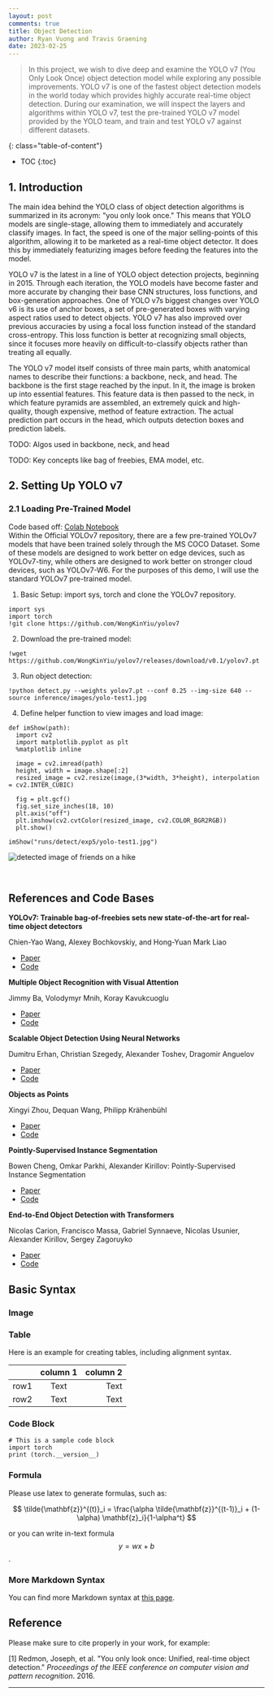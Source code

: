 ```yaml
---
layout: post
comments: true
title: Object Detection
author: Ryan Vuong and Travis Graening
date: 2023-02-25
---
```



> In this project, we wish to dive deep and examine the YOLO v7 (You Only Look Once) object detection model while exploring any possible improvements. YOLO v7 is one of the fastest object detection models in the world today which provides highly accurate real-time object detection. During our examination, we will inspect the layers and algorithms within YOLO v7, test the pre-trained YOLO v7 model provided by the YOLO team, and train and test YOLO v7 against different datasets.


<!--more-->
{: class="table-of-content"}
* TOC
{:toc}

## 1. Introduction
The main idea behind the YOLO class of object detection algorithms is summarized in its acronym: "you only look once." This means that YOLO models are single-stage, allowing them to immediately and accurately classify images. In fact, the speed is one of the major selling-points of this algorithm, allowing it to be marketed as a real-time object detector. It does this by immediately featurizing images before feeding the features into the model.

YOLO v7 is the latest in a line of YOLO object detection projects, beginning in 2015. Through each iteration, the YOLO models have become faster and more accurate by changing their base CNN structures, loss functions, and box-generation approaches. One of YOLO v7s biggest changes over YOLO v6 is its use of anchor boxes, a set of pre-generated boxes with varying aspect ratios used to detect objects. YOLO v7 has also improved over previous accuracies by using a focal loss function instead of the standard cross-entropy. This loss function is better at recognizing small objects, since it focuses more heavily on difficult-to-classify objects rather than treating all equally.

The YOLO v7 model itself consists of three main parts, whith anatomical names to describe their functions: a backbone, neck, and head. The backbone is the first stage reached by the input. In it, the image is broken up into essential features. This feature data is then passed to the neck, in which feature pyramids are assembled, an extremely quick and high-quality, though expensive, method of feature extraction. The actual prediction part occurs in the head, which outputs detection boxes and prediction labels.
 
TODO: Algos used in backbone, neck, and head

TODO: Key concepts like bag of freebies, EMA model, etc.
## 2. Setting Up YOLO v7

### 2.1 Loading Pre-Trained Model
Code based off: [Colab Notebook](https://colab.research.google.com/gist/AlexeyAB/b769f5795e65fdab80086f6cb7940dae/yolov7detection.ipynb)
<br>
Within the Official YOLOv7 repository, there are a few pre-trained YOLOv7 models that have been trained solely through the MS COCO Dataset. Some of these models are designed to work better on edge devices, such as YOLOv7-tiny, while others are designed to work better on stronger cloud devices, such as YOLOv7-W6. For the purposes of this demo, I will use the standard YOLOv7 pre-trained model.

1. Basic Setup: import sys, torch and clone the YOLOv7 repository.
```
import sys
import torch
!git clone https://github.com/WongKinYiu/yolov7
```

2. Download the pre-trained model:
```
!wget https://github.com/WongKinYiu/yolov7/releases/download/v0.1/yolov7.pt
```

3. Run object detection:
```
!python detect.py --weights yolov7.pt --conf 0.25 --img-size 640 --source inference/images/yolo-test1.jpg
```

4. Define helper function to view images and load image:

```
def imShow(path):
  import cv2
  import matplotlib.pyplot as plt
  %matplotlib inline

  image = cv2.imread(path)
  height, width = image.shape[:2]
  resized_image = cv2.resize(image,(3*width, 3*height), interpolation = cv2.INTER_CUBIC)

  fig = plt.gcf()
  fig.set_size_inches(18, 10)
  plt.axis("off")
  plt.imshow(cv2.cvtColor(resized_image, cv2.COLOR_BGR2RGB))
  plt.show()

imShow("runs/detect/exp5/yolo-test1.jpg")

```
![detected image of friends on a hike](/CS188-Projects-2023Winter/assets/images/team31/yolo-test1.jpg)

[comment]: <> (<img src="/CS188-Projects-2023Winter/assets/images/team31/yolo-test1.jpg" width="640" height="640" />)
<br>


## References and Code Bases

**YOLOv7: Trainable bag-of-freebies sets new state-of-the-art for real-time object detectors**

Chien-Yao Wang, Alexey Bochkovskiy, and Hong-Yuan Mark Liao
- [Paper](https://arxiv.org/pdf/2207.02696.pdf)
- [Code](https://github.com/WongKinYiu/yolov7)

**Multiple Object Recognition with Visual Attention**

Jimmy Ba, Volodymyr Mnih, Koray Kavukcuoglu
- [Paper](https://paperswithcode.com/paper/multiple-object-recognition-with-visual)
- [Code](https://paperswithcode.com/paper/multiple-object-recognition-with-visual#code)

**Scalable Object Detection Using Neural Networks**

Dumitru Erhan, Christian Szegedy, Alexander Toshev, Dragomir Anguelov
- [Paper](https://paperswithcode.com/paper/scalable-object-detection-using-deep-neural)
- [Code](https://paperswithcode.com/paper/scalable-object-detection-using-deep-neural#code)

**Objects as Points**

Xingyi Zhou, Dequan Wang, Philipp Krähenbühl
- [Paper](https://www.semanticscholar.org/paper/Objects-as-Points-Zhou-Wang/6a2e2fd1b5bb11224daef98b3fb6d029f68a73f2)
- [Code](https://github.com/xingyizhou/CenterNet)

**Pointly-Supervised Instance Segmentation**

Bowen Cheng, Omkar Parkhi, Alexander Kirillov: Pointly-Supervised Instance Segmentation
- [Paper](https://arxiv.org/pdf/2104.06404.pdf)
- [Code](https://github.com/facebookresearch/detectron2/tree/main/projects/PointSup)

**End-to-End Object Detection with Transformers**

Nicolas Carion, Francisco Massa, Gabriel Synnaeve, Nicolas Usunier, Alexander Kirillov, Sergey Zagoruyko
- [Paper](https://arxiv.org/pdf/2005.12872.pdf)
- [Code](https://github.com/facebookresearch/detr#detr-end-to-end-object-detection-with-transformers)

## Basic Syntax
### Image


### Table
Here is an example for creating tables, including alignment syntax.

|             | column 1    |  column 2     |
| :---        |    :----:   |          ---: |
| row1        | Text        | Text          |
| row2        | Text        | Text          |



### Code Block
```
# This is a sample code block
import torch
print (torch.__version__)
```


### Formula
Please use latex to generate formulas, such as:

$$
\tilde{\mathbf{z}}^{(t)}_i = \frac{\alpha \tilde{\mathbf{z}}^{(t-1)}_i + (1-\alpha) \mathbf{z}_i}{1-\alpha^t}
$$

or you can write in-text formula $$y = wx + b$$.

### More Markdown Syntax
You can find more Markdown syntax at [this page](https://www.markdownguide.org/basic-syntax/).

## Reference
Please make sure to cite properly in your work, for example:

[1] Redmon, Joseph, et al. "You only look once: Unified, real-time object detection." *Proceedings of the IEEE conference on computer vision and pattern recognition*. 2016.

---